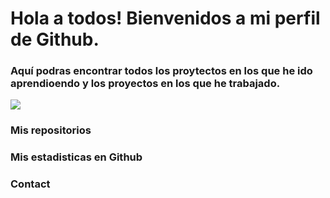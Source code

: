 # Hola a todos! Bienvenidos a mi perfil de Github.

### Aquí podras encontrar todos los proytectos en los que he ido aprendioendo y los proyectos en los que he trabajado.

![](https://imgs.search.brave.com/xsTkOZpPQ76XHyFUXjaJJtFU-Kl_0hoy74iWiLBH-QM/rs:fit:500:0:0:0/g:ce/aHR0cHM6Ly9pMC53/cC5jb20vYnJhbmRz/bG9nb3MuY29tL3dw/LWNvbnRlbnQvdXBs/b2Fkcy9pbWFnZXMv/bGFyZ2UvcHl0aG9u/LWxvZ28tYmxhY2st/YW5kLXdoaXRlLnBu/Zz9zc2w9MQ)


### Mis repositorios

### Mis estadisticas en Github

### Contact
